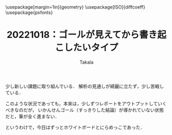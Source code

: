﻿---
title: 20221018：ゴールが見えてから書き起こしたいタイプ
yesterday: 20221017
tomorrow: 20221019
days: 26
author: Takala
header-includes:
  - \usepackage[margin=1in]{geometry}
  - \usepackage[ISO]{diffcoeff}
  - \usepackage{pxfonts}
---


少し新しい課題に取り組んでいる．
解析の見通しが綺麗に立たず，少し苦戦している．

このような状況であっても，本来は，少しずつレポートをアウトプットしていくべきなのだが，
いかんせんゴール（すっきりした結論）が導かれていない状態だと，筆が全く進まない．


というわけで，今日はずっとホワイトボードとにらめっこであった．

